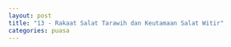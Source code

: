 ```yaml
---
layout: post
title: "13 - Rakaat Salat Tarawih dan Keutamaan Salat Witir"
categories: puasa
---
```


